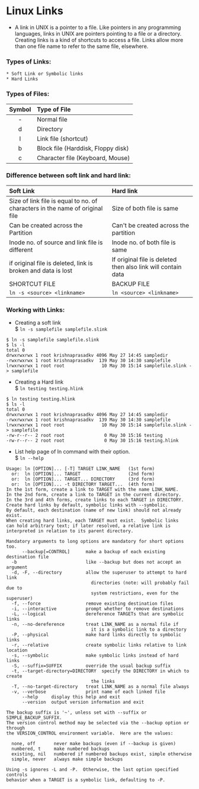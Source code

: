 # Linux Links

* A link in UNIX is a pointer to a file. Like pointers in any programming languages, links in UNIX are pointers pointing to a file or a directory. Creating links is a kind of shortcuts to access a file. Links allow more than one file name to refer to the same file, elsewhere.

### Types of Links:

    * Soft Link or Symbolic links
    * Hard Links

### Types of Files:

| Symbol | Type of File |
| :--: | :-- |
| - |Normal file |
| d |Directory|
| l |Link file (shortcut) |
| b |Block file (Harddisk, Floppy disk) |
| c |Character file (Keyboard, Mouse) |
 
### Difference between soft link and hard link:  

| Soft Link | Hard link|
| :--| :--|
| Size of link file is equal to no. of characters in the name of original file| Size of both file is same|
|Can be created across the Partition| Can't be created across the partition |
|Inode no. of source and link file is different| Inode no. of both file is same |
| if original file is deleted, link is broken and data is lost| If original file is deleted then also link will contain data |
|SHORTCUT FILE| BACKUP FILE |
|`ln -s <source> <linkname>` | `ln <source> <linkname>`|
 
### Working with Links: 

* Creating a soft link   
$ `ln -s samplefile samplefile.slink`
```
$ ln -s samplefile samplefile.slink
$ ls -l
total 0
drwxrwxrwx 1 root krishnaprasadkv 4096 May 27 14:45 sampledir
-rwxrwxrwx 1 root krishnaprasadkv  139 May 30 14:30 samplefile
lrwxrwxrwx 1 root root              10 May 30 15:14 samplefile.slink -> samplefile 
``` 

* Creating a Hard link  
$ `ln testing testing.hlink`

```
$ ln testing testing.hlink
$ ls -l
total 0
drwxrwxrwx 1 root krishnaprasadkv 4096 May 27 14:45 sampledir
-rwxrwxrwx 1 root krishnaprasadkv  139 May 30 14:30 samplefile
lrwxrwxrwx 1 root root              10 May 30 15:14 samplefile.slink -> samplefile
-rw-r--r-- 2 root root               0 May 30 15:16 testing
-rw-r--r-- 2 root root               0 May 30 15:16 testing.hlink
```

* List help page of ln command with their option.  
$ `ln --help`

```
Usage: ln [OPTION]... [-T] TARGET LINK_NAME   (1st form)
  or:  ln [OPTION]... TARGET                  (2nd form)
  or:  ln [OPTION]... TARGET... DIRECTORY     (3rd form)
  or:  ln [OPTION]... -t DIRECTORY TARGET...  (4th form)
In the 1st form, create a link to TARGET with the name LINK_NAME.
In the 2nd form, create a link to TARGET in the current directory.
In the 3rd and 4th forms, create links to each TARGET in DIRECTORY.
Create hard links by default, symbolic links with --symbolic.
By default, each destination (name of new link) should not already exist.
When creating hard links, each TARGET must exist.  Symbolic links
can hold arbitrary text; if later resolved, a relative link is
interpreted in relation to its parent directory.

Mandatory arguments to long options are mandatory for short options too.
      --backup[=CONTROL]      make a backup of each existing destination file
  -b                          like --backup but does not accept an argument
  -d, -F, --directory         allow the superuser to attempt to hard link
                                directories (note: will probably fail due to
                                system restrictions, even for the superuser)
  -f, --force                 remove existing destination files
  -i, --interactive           prompt whether to remove destinations
  -L, --logical               dereference TARGETs that are symbolic links
  -n, --no-dereference        treat LINK_NAME as a normal file if
                                it is a symbolic link to a directory
  -P, --physical              make hard links directly to symbolic links
  -r, --relative              create symbolic links relative to link location
  -s, --symbolic              make symbolic links instead of hard links
  -S, --suffix=SUFFIX         override the usual backup suffix
  -t, --target-directory=DIRECTORY  specify the DIRECTORY in which to create
                                the links
  -T, --no-target-directory   treat LINK_NAME as a normal file always
  -v, --verbose               print name of each linked file
      --help     display this help and exit
      --version  output version information and exit

The backup suffix is '~', unless set with --suffix or SIMPLE_BACKUP_SUFFIX.
The version control method may be selected via the --backup option or through
the VERSION_CONTROL environment variable.  Here are the values:

  none, off       never make backups (even if --backup is given)
  numbered, t     make numbered backups
  existing, nil   numbered if numbered backups exist, simple otherwise
  simple, never   always make simple backups

Using -s ignores -L and -P.  Otherwise, the last option specified controls
behavior when a TARGET is a symbolic link, defaulting to -P.
```
